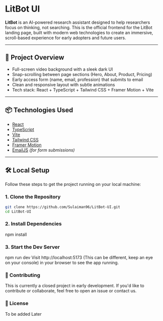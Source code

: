 # LitBot UI

**LitBot** is an AI-powered research assistant designed to help researchers focus on thinking, not searching. This is the official frontend for the LitBot landing page, built with modern web technologies to create an immersive, scroll-based experience for early adopters and future users.

---

## 🚀 Project Overview

- Full-screen video background with a sleek dark UI
- Snap-scrolling between page sections (Hero, About, Product, Pricing)
- Early access form (name, email, profession) that submits to email
- Clean and responsive layout with subtle animations
- Tech stack: React + TypeScript + Tailwind CSS + Framer Motion + Vite

---

## 📦 Technologies Used

- [React](https://reactjs.org/)
- [TypeScript](https://www.typescriptlang.org/)
- [Vite](https://vitejs.dev/)
- [Tailwind CSS](https://tailwindcss.com/)
- [Framer Motion](https://www.framer.com/motion/)
- [EmailJS](https://www.emailjs.com/) _(for form submissions)_

---

## 🛠️ Local Setup

Follow these steps to get the project running on your local machine:

### 1. Clone the Repository

```bash
git clone https://github.com/Sulaiman96/LitBot-UI.git
cd LitBot-UI
```

### 2. Install Dependencies

npm install

### 3. Start the Dev Server

npm run dev
Visit http://localhost:5173 (This can be different, keep an eye on your console) in your browser to see the app running.

### 👥 Contributing

This is currently a closed project in early development. If you'd like to contribute or collaborate, feel free to open an issue or contact us.

### 📄 License

To be added Later
